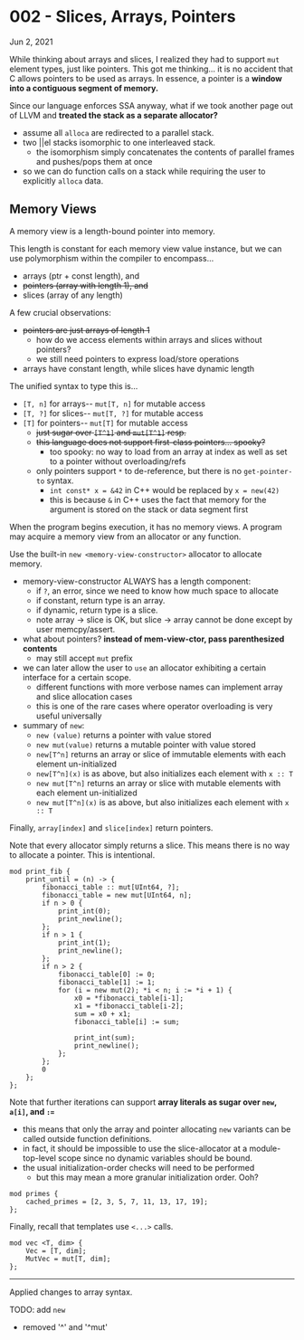 # 002 - Slices, Arrays, Pointers

Jun 2, 2021

While thinking about arrays and slices, I realized they had to support `mut` element types, just like pointers.
This got me thinking... it is no accident that C allows pointers to be used as arrays.
In essence, a pointer is a **window into a contiguous segment of memory.**

Since our language enforces SSA anyway, what if we took another page out of LLVM and 
**treated the stack as a separate allocator?**
- assume all `alloca` are redirected to a parallel stack.
- two ||el stacks isomorphic to one interleaved stack.
    - the isomorphism simply concatenates the contents of parallel frames and pushes/pops them at once
- so we can do function calls on a stack while requiring the user to explicitly `alloca` data.

## Memory Views

A memory view is a length-bound pointer into memory.

This length is constant for each memory view value instance, but we can use polymorphism within the compiler to
encompass...
- arrays (ptr + const length), and
- ~~pointers (array with length 1), and~~ 
- slices (array of any length)

A few crucial observations:
- ~~pointers are just arrays of length 1~~
  - how do we access elements within arrays and slices without pointers?
  - we still need pointers to express load/store operations 
- arrays have constant length, while slices have dynamic length


The unified syntax to type this is...
- `[T, n]` for arrays-- `mut[T, n]` for mutable access
- `[T, ?]` for slices-- `mut[T, ?]` for mutable access
- `[T]` for pointers-- `mut[T]` for mutable access
    - ~~just sugar over `[T^1]` and `mut[T^1]` resp.~~
    - ~~this language does not support first-class pointers... spooky?~~
        - too spooky: no way to load from an array at index as well as set to a pointer without overloading/refs
    - only pointers support `*` to de-reference, but there is no `get-pointer-to` syntax.
        - `int const* x = &42` in C++ would be replaced by `x = new(42)`
        - this is because `&` in C++ uses the fact that memory for the argument is stored on the stack or data segment 
          first

When the program begins execution, it has no memory views.
A program may acquire a memory view from an allocator or any function.

Use the built-in `new <memory-view-constructor>` allocator to allocate memory.
- memory-view-constructor ALWAYS has a length component:
    - if `?`, an error, since we need to know how much space to allocate
    - if constant, return type is an array.
    - if dynamic, return type is a slice.
    - note array -> slice is OK, but slice -> array cannot be done except by user memcpy/assert.
- what about pointers? **instead of mem-view-ctor, pass parenthesized contents** 
    - may still accept `mut` prefix
- we can later allow the user to `use` an allocator exhibiting a certain interface for a certain scope.
    - different functions with more verbose names can implement array and slice allocation cases
    - this is one of the rare cases where operator overloading is very useful universally
- summary of `new`:
    - `new (value)` returns a pointer with value stored
    - `new mut(value)` returns a mutable pointer with value stored
    - `new[T^n]` returns an array or slice of immutable elements with each element un-initialized
    - `new[T^n](x)` is as above, but also initializes each element with `x :: T`
    - `new mut[T^n]` returns an array or slice with mutable elements with each element un-initialized
    - `new mut[T^n](x)` is as above, but also initializes each element with `x :: T`

Finally, `array[index]` and `slice[index]` return pointers.

Note that every allocator simply returns a slice. This means there is no way to allocate a pointer.
This is intentional.

```
mod print_fib {
    print_until = (n) -> {
        fibonacci_table :: mut[UInt64, ?];
        fibonacci_table = new mut[UInt64, n];
        if n > 0 {
            print_int(0);
            print_newline();
        };
        if n > 1 {
            print_int(1);
            print_newline();
        };
        if n > 2 {
            fibonacci_table[0] := 0;
            fibonacci_table[1] := 1;
            for (i = new mut(2); *i < n; i := *i + 1) {
                x0 = *fibonacci_table[i-1];
                x1 = *fibonacci_table[i-2];
                sum = x0 + x1;
                fibonacci_table[i] := sum;
                
                print_int(sum);
                print_newline();
            };
        };
        0
    };
};
```

Note that further iterations can support **array literals as sugar over `new`, `a[i]`, and `:=`**
- this means that only the array and pointer allocating `new` variants can be called outside function definitions.
- in fact, it should be impossible to use the slice-allocator at a module-top-level scope since no dynamic variables 
  should be bound.
- the usual initialization-order checks will need to be performed
    - but this may mean a more granular initialization order. Ooh?

```
mod primes {
    cached_primes = [2, 3, 5, 7, 11, 13, 17, 19];
};
```

Finally, recall that templates use `<...>` calls.

```
mod vec <T, dim> {
    Vec = [T, dim];
    MutVec = mut[T, dim]; 
}; 
```
---

Applied changes to array syntax.

TODO: add `new`
- removed '^' and '^mut'